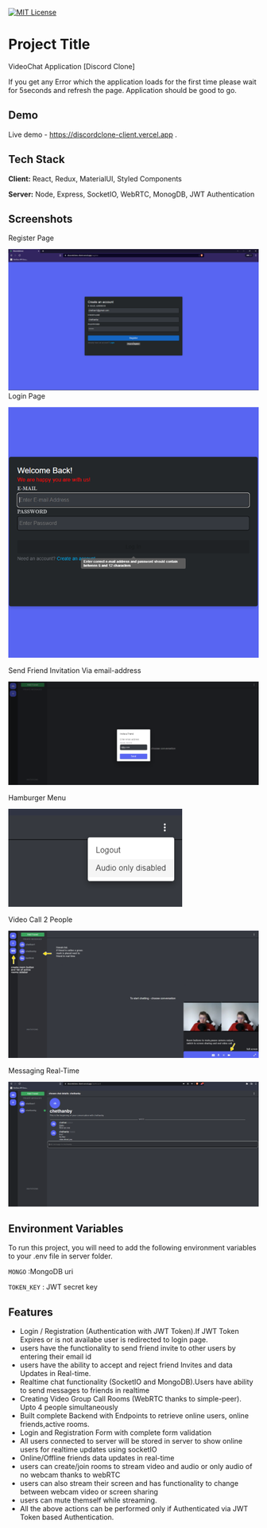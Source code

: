[![MIT License](https://img.shields.io/badge/License-MIT-green.svg)](https://choosealicense.com/licenses/mit/)




# Project Title
VideoChat Application [Discord Clone] 

If you get any Error which the application loads for the first time please wait for 5seconds and refresh the page. Application should be good to go.





## Demo

Live demo - https://discordclone-client.vercel.app .


## Tech Stack

**Client:** React, Redux, MaterialUI, Styled Components

**Server:** Node, Express, SocketIO, WebRTC, MonogDB, JWT Authentication


## Screenshots

Register Page

![App Screenshot](./registerPage.png)
Login Page

![App Screenshot](./loginPage.png)

Send Friend Invitation Via email-address

![App Screenshot](./sendFriendInvite.png)

Hamburger Menu

![App Screenshot](./hamburgerMenu.png)

Video Call 2 People

![App Screenshot](./videoStream.png)

Messaging Real-Time

![App Screenshot](./message.png)


## Environment Variables

To run this project, you will need to add the following environment variables to your .env file
in server folder.

`MONGO` :MongoDB uri

`TOKEN_KEY` : JWT secret key


## Features

- Login / Registration (Authentication with JWT Token).If JWT Token Expires or is not availabe user is redirected to login page.
- users have the functionality to send friend invite to other users by entering their email id
- users have the ability to accept and reject friend Invites and data Updates in Real-time.
- Realtime chat functionality (SocketIO and MongoDB).Users have ability to send messages to friends in realtime
- Creating Video Group Call Rooms (WebRTC thanks to simple-peer). Upto 4 people simultaneously
- Built complete Backend with Endpoints to retrieve online users, online friends,active rooms.
- Login and Registration Form with complete form validation
- All users connected to server will be stored in server to show online users for realtime updates using socketIO
- Online/Offline friends data updates in real-time
- users can create/join rooms to stream video and audio or only audio of no webcam thanks to webRTC
- users can also stream their screen and has functionality to change between webcam video or screen sharing
- users can mute themself while streaming.
- All the above actions can be performed only if Authenticated via JWT Token based Authentication.






